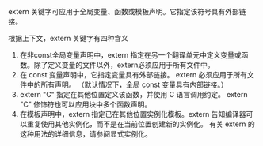 extern 关键字可应用于全局变量、函数或模板声明。它指定该符号具有外部链接。

根据上下文，extern 关键字有四种含义
1. 在非const全局变量声明中，extern 指定在另一个翻译单元中定义变量或函数。除了定义变量的文件以外，extern必须应用于所有文件中。
2. 在 const 变量声明中，它指定变量具有外部链接。 extern 必须应用于所有文件中的所有声明。 （默认情况下，全局 const 变量具有内部链接。）
3. extern "C" 指定在其他位置定义该函数，并使用 C 语言调用约定。 extern "C" 修饰符也可以应用块中多个函数声明。
4. 在模板声明中，extern 指定已在其他位置实例化模板。extern 告知编译器可以重复使用其他实例化，而不是在当前位置创建新的实例化。 有关 extern 的这种用法的详细信息，请参阅显式实例化。